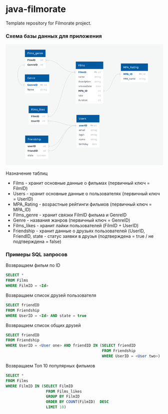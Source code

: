 # java-filmorate
Template repository for Filmorate project.

### Схема базы данных для приложения

![ER_filmorate.png](https://github.com/VadimLukin88/java-filmorate/blob/main/ER_filmorate.png)

Назначение таблиц
+ Films - хранит основные данные о фильмах (первичный ключ = FilmID)
+ Users - хранит основные данные о пользователях (первичный ключ = UserID)
+ MPA_Rating - возрастные рейтинги фильмов (первичный ключ = MPA_ID)
+ Films_genre - хранит связки FilmID фильма и GenreID
+ Genre - названия жанров (первичный ключ = GenreID)
+ Films_likes - хранит лайки пользователей (FilmID + UserID)
+ Friendship - хранит данные о друзьях пользователей (UserID, FriendID, state - статус заявки в друзья (подтверждена = true / не подтверждена = false)

### Примеры SQL запросов

Возвращаем фильм по ID
~~~~sql
SELECT *
FROM Films
WHERE FilmID = <Id>
~~~~

Возвращаем список друзей пользователя
~~~~sql
SELECT friendID
FROM Friendship
WHERE UserID = <Id> AND state = true
~~~~
Возвращаем список общих друзей
~~~~sql
SELECT friendID
FROM Friendship
WHERE UserID = <User one> AND friendID IN (SELECT friendID
                                           FROM Friendship
                                           WHERE UserID = <User two>)
~~~~

Возвращаем Топ 10 популярных фильмов
~~~~sql
SELECT *  
FROM Films  
WHERE FilmID IN (SELECT FilmID  
                  FROM Films_likes  
                  GROUP BY FilmID  
                  ORDER BY COUNT(FilmID)  DESC
                  LIMIT 10)
~~~~
